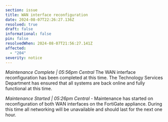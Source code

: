 ```yaml
---
section: issue
title: WAN interface reconfiguration
date: 2024-08-07T22:26:27.136Z
resolved: true
draft: false
informational: false
pin: false
resolvedWhen: 2024-08-07T21:56:27.141Z
affected:
  - "204"
severity: notice
---
```

*Maintenance Complete | 05:56pm Central* The WAN interface reconfiguration has been completed at this time. The Technology Services Department has ensured that all systems are back online and fully functional at this time.

*Maintenance Started | 05:26pm Central* - Maintenance has started on reconfiguration of both WAN interfaces on the FortiGate appliance. During this time all networking will be unavailable and should last for the next one hour.